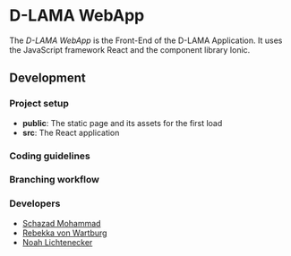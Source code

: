 # D-LAMA WebApp

The *D-LAMA WebApp* is the Front-End of the D-LAMA Application. It uses the JavaScript framework React and the component library Ionic.

## Development
### Project setup
- **public**: The static page and its assets for the first load
- **src**: The React application

### Coding guidelines


### Branching workflow


### Developers
- [Schazad Mohammad](https://github.com/schazadm)
- [Rebekka von Wartburg](https://github.com/vonwareb)
- [Noah Lichtenecker](https://github.com/noegeler)
